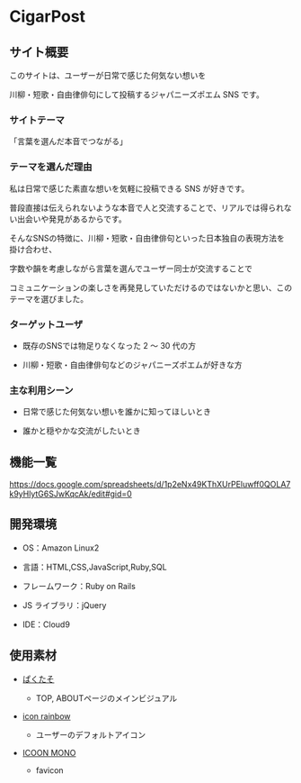 # CigarPost

## サイト概要

このサイトは、ユーザーが日常で感じた何気ない想いを<br>

川柳・短歌・自由律俳句にして投稿するジャパニーズポエム SNS です。<br>

### サイトテーマ

「言葉を選んだ本音でつながる」

### テーマを選んだ理由

私は日常で感じた素直な想いを気軽に投稿できる SNS が好きです。<br>

普段直接は伝えられないような本音で人と交流することで、リアルでは得られない出会いや発見があるからです。<br>

そんなSNSの特徴に、川柳・短歌・自由律俳句といった日本独自の表現方法を掛け合わせ、<br>

字数や韻を考慮しながら言葉を選んでユーザー同士が交流することで<br>

コミュニケーションの楽しさを再発見していただけるのではないかと思い、このテーマを選びました。

### ターゲットユーザ

- 既存のSNSでは物足りなくなった 2 ～ 30 代の方

- 川柳・短歌・自由律俳句などのジャパニーズポエムが好きな方

### 主な利用シーン

- 日常で感じた何気ない想いを誰かに知ってほしいとき

- 誰かと穏やかな交流がしたいとき

## 機能一覧

https://docs.google.com/spreadsheets/d/1p2eNx49KThXUrPEluwff0QOLA7k9yHlytG6SJwKqcAk/edit#gid=0

## 開発環境

- OS：Amazon Linux2

- 言語：HTML,CSS,JavaScript,Ruby,SQL

- フレームワーク：Ruby on Rails

- JS ライブラリ：jQuery

- IDE：Cloud9

## 使用素材

- [ぱくたそ](https://www.pakutaso.com/)
  - TOP, ABOUTページのメインビジュアル

- [icon rainbow](https://icon-rainbow.com/)
  - ユーザーのデフォルトアイコン

- [ICOON MONO](https://icooon-mono.com/)
  - favicon